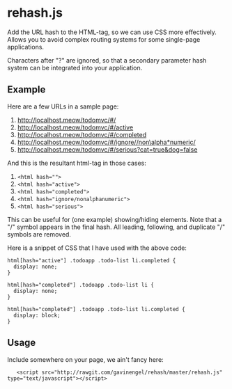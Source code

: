 # rehash.js

Add the URL hash to the HTML-tag, so we can use CSS more effectively.  Allows you to avoid complex routing systems for some single-page applications.

Characters after "?" are ignored, so that a secondary parameter hash system can be integrated into your application.

## Example

Here are a few URLs in a sample page:

1. http://localhost.meow/todomvc/#/
2. http://localhost.meow/todomvc/#/active
3. http://localhost.meow/todomvc/#/completed
4. http://localhost.meow/todomvc/#/ignore//non\alpha*numeric/
5. http://localhost.meow/todomvc/#/serious?cat=true&dog=false

And this is the resultant html-tag in those cases:

1. `<html hash="">`
2. `<html hash="active">`
3. `<html hash="completed">`
4. `<html hash="ignore/nonalphanumeric">`
5. `<html hash="serious">`

This can be useful for (one example) showing/hiding elements.  Note that a "/" symbol appears in the final hash.  All leading, following, and duplicate "/" symbols are removed.  

Here is a snippet of CSS that I have used with the above code:

```
html[hash="active"] .todoapp .todo-list li.completed {
  display: none;
}

html[hash="completed"] .todoapp .todo-list li {
  display: none;
}

html[hash="completed"] .todoapp .todo-list li.completed {
  display: block;
}
```

## Usage

Include somewhere on your page, we ain't fancy here:

`	<script src="http://rawgit.com/gavinengel/rehash/master/rehash.js" type="text/javascript"></script>`
